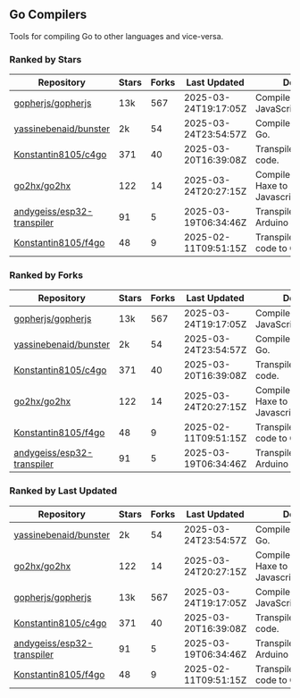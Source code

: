 ## Go Compilers

Tools for compiling Go to other languages and vice-versa.

### Ranked by Stars

| Repository | Stars | Forks | Last Updated | Description | 
|------------|-------|-------|--------------|-------------|
| [gopherjs/gopherjs](https://github.com/gopherjs/gopherjs) | 13k | 567 | 2025-03-24T19:17:05Z |  Compiler from Go to JavaScript. |
| [yassinebenaid/bunster](https://github.com/yassinebenaid/bunster) | 2k | 54 | 2025-03-24T23:54:57Z |  Compile shell scripts to Go. |
| [Konstantin8105/c4go](https://github.com/Konstantin8105/c4go) | 371 | 40 | 2025-03-20T16:39:08Z |  Transpile C code to Go code. |
| [go2hx/go2hx](https://github.com/go2hx/go2hx) | 122 | 14 | 2025-03-24T20:27:15Z |  Compiler from Go to Haxe to Javascript/C++/Java/C#. |
| [andygeiss/esp32-transpiler](https://github.com/andygeiss/esp32-transpiler) | 91 | 5 | 2025-03-19T06:34:46Z |  Transpile Go into Arduino code. |
| [Konstantin8105/f4go](https://github.com/Konstantin8105/f4go) | 48 | 9 | 2025-02-11T09:51:15Z |  Transpile FORTRAN 77 code to Go code. |

### Ranked by Forks

| Repository | Stars | Forks | Last Updated | Description | 
|------------|-------|-------|--------------|-------------|
| [gopherjs/gopherjs](https://github.com/gopherjs/gopherjs) | 13k | 567 | 2025-03-24T19:17:05Z |  Compiler from Go to JavaScript. |
| [yassinebenaid/bunster](https://github.com/yassinebenaid/bunster) | 2k | 54 | 2025-03-24T23:54:57Z |  Compile shell scripts to Go. |
| [Konstantin8105/c4go](https://github.com/Konstantin8105/c4go) | 371 | 40 | 2025-03-20T16:39:08Z |  Transpile C code to Go code. |
| [go2hx/go2hx](https://github.com/go2hx/go2hx) | 122 | 14 | 2025-03-24T20:27:15Z |  Compiler from Go to Haxe to Javascript/C++/Java/C#. |
| [Konstantin8105/f4go](https://github.com/Konstantin8105/f4go) | 48 | 9 | 2025-02-11T09:51:15Z |  Transpile FORTRAN 77 code to Go code. |
| [andygeiss/esp32-transpiler](https://github.com/andygeiss/esp32-transpiler) | 91 | 5 | 2025-03-19T06:34:46Z |  Transpile Go into Arduino code. |

### Ranked by Last Updated

| Repository | Stars | Forks | Last Updated | Description | 
|------------|-------|-------|--------------|-------------|
| [yassinebenaid/bunster](https://github.com/yassinebenaid/bunster) | 2k | 54 | 2025-03-24T23:54:57Z |  Compile shell scripts to Go. |
| [go2hx/go2hx](https://github.com/go2hx/go2hx) | 122 | 14 | 2025-03-24T20:27:15Z |  Compiler from Go to Haxe to Javascript/C++/Java/C#. |
| [gopherjs/gopherjs](https://github.com/gopherjs/gopherjs) | 13k | 567 | 2025-03-24T19:17:05Z |  Compiler from Go to JavaScript. |
| [Konstantin8105/c4go](https://github.com/Konstantin8105/c4go) | 371 | 40 | 2025-03-20T16:39:08Z |  Transpile C code to Go code. |
| [andygeiss/esp32-transpiler](https://github.com/andygeiss/esp32-transpiler) | 91 | 5 | 2025-03-19T06:34:46Z |  Transpile Go into Arduino code. |
| [Konstantin8105/f4go](https://github.com/Konstantin8105/f4go) | 48 | 9 | 2025-02-11T09:51:15Z |  Transpile FORTRAN 77 code to Go code. |


